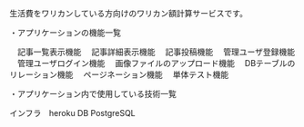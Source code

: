 生活費をワリカンしている方向けのワリカン額計算サービスです。

・アプリケーションの機能一覧

　記事一覧表示機能
　記事詳細表示機能
　記事投稿機能
　管理ユーザ登録機能
　管理ユーザログイン機能
　画像ファイルのアップロード機能
　DBテーブルのリレーション機能
　ページネーション機能
　単体テスト機能

・アプリケーション内で使用している技術一覧

  インフラ　heroku
  DB PostgreSQL
  
